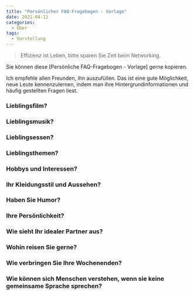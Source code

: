 ```yaml
---
title: "Persönlicher FAQ-Fragebogen - Vorlage"
date: 2021-04-12
categories:
  - Über
tags:
  - Vorstellung
---
```



> Effizienz ist Leben, bitte sparen Sie Zeit beim Networking.


Sie können diese [Persönliche FAQ-Fragebogen - Vorlage] gerne kopieren.


Ich empfehle allen Freunden, ihn auszufüllen. Das ist eine gute Möglichkeit, neue Leute kennenzulernen, indem man ihre Hintergrundinformationen und häufig gestellten Fragen liest.


### Lieblingsfilm?


### Lieblingsmusik?


### Lieblingsessen?


### Lieblingsthemen?


### Hobbys und Interessen?


### Ihr Kleidungsstil und Aussehen?


### Haben Sie Humor?


### Ihre Persönlichkeit?


### Wie sieht Ihr idealer Partner aus?


### Wohin reisen Sie gerne?


### Wie verbringen Sie Ihre Wochenenden?


### Wie können sich Menschen verstehen, wenn sie keine gemeinsame Sprache sprechen?